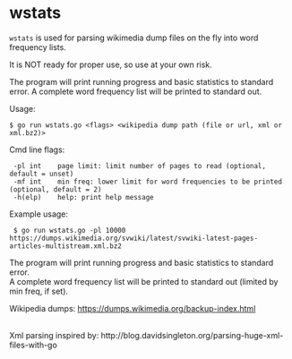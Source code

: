 # wstats

`wstats` is used for parsing wikimedia dump files on the fly into word frequency lists.

It is NOT ready for proper use, so use at your own risk.

The program will print running progress and basic statistics to standard error.
A complete word frequency list will be printed to standard out.


Usage:

    $ go run wstats.go <flags> <wikipedia dump path (file or url, xml or xml.bz2)>

Cmd line flags:

     -pl int    page limit: limit number of pages to read (optional, default = unset)
     -mf int    min freq: lower limit for word frequencies to be printed (optional, default = 2)
     -h(elp)    help: print help message

Example usage:

     $ go run wstats.go -pl 10000 https://dumps.wikimedia.org/svwiki/latest/svwiki-latest-pages-articles-multistream.xml.bz2 

The program will print running progress and basic statistics to standard error.<br/>
A complete word frequency list will be printed to standard out (limited by min freq, if set).

Wikipedia dumps: https://dumps.wikimedia.org/backup-index.html

<br/>
Xml parsing inspired by: http://blog.davidsingleton.org/parsing-huge-xml-files-with-go
